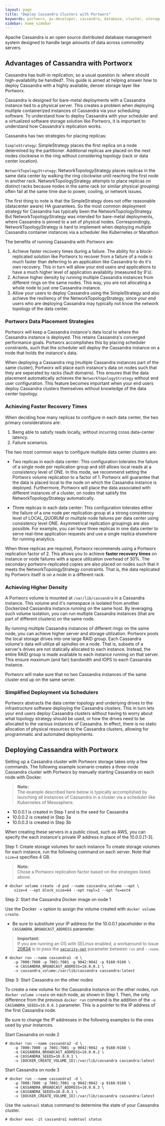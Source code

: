 ```yaml
---
layout: page
title: "Deploy Cassandra Clusters with Portworx"
keywords: portworx, px-developer, cassandra, database, cluster, storage
sidebar: home_sidebar
---
```

Apache Cassandra is an open source distributed database management system designed to handle large amounts of data across commodity servers.

## Advantages of Cassandra with Portworx
Cassandra has built-in replication, so a usual question is: where should high-availability be handled?.  This guide is aimed at helping answer how to deploy Cassandra with a highly available, denser storage layer like Portworx.

Cassandra is designed for bare-metal deployments with a Cassandra instance tied to a physical server.  This creates a problem when deploying multiple containerized instances of Cassandra via your scheduling software.  To understand how to deploy Cassandra with your scheduler and a virtualized software storage solution like Portworx, it is important to understand how Cassandra's replication works.

Cassandra has two strategies for placing replicas: 

`SimpleStrategy`: 
SimpleStrategy places the first replica on a node determined by the partitioner.  Additional replicas are placed on the next nodes clockwise in the ring without considering topology (rack or data center location).

`NetworkTopologyStrategy`:
NetworkTopologyStrategy places replicas in the same data center by walking the ring clockwise until reaching the first node in another rack.  NetworkTopologyStrategy attempts to place replicas on distinct racks because nodes in the same rack (or similar physical grouping) often fail at the same time due to power, cooling, or network issues.

The first thing to note is that the SimpleStrategy does not offer reasonable (datacenter aware) HA guarantees.  So the most common deployment strategy for Cassandra has typically been the NetworkTopologyStrategy.  But NetworkTopologyStrategy was intended for bare-metal deployments, where Cassandra is pinned to a set of physical nodes.  Correspondingly, NetworkTopologyStrategy is hard to implement when deploying multiple Cassandra container instances via a scheduler like Kubernetes or Marathon

The benefits of running Cassandra with Portworx are:

1. Achieve faster recovery times during a failure.  The ability for a block-replicated solution like Portworx to recover from a failure of a node is much faster than deferring to an application like Cassandra to do it's own recovery.  This in turn will allow your end users and applications to have a much higher level of application availablity (measured by 9's).
1. Achieve higher density by running multiple Cassandra instances from different rings on the same nodes.  This way, you are not allocating a whole node to just one Cassandra instance.
2. Allow your users to deploy Cassandra using the SimpleStrategy and also achieve the resiliency of the NetworkTopologyStrategy, since your end users who are deploying Cassandra may typically not know the network topology of the data center.

### Portworx Data Placement Strategies
Portworx will keep a Cassandra instance's data local to where the Cassandra instance is deployed.  This retains Cassandra's converged performance goals.  Portworx accomplishes this by placing scheduler constraints, such that the scheduler will deploy the Cassandra instance on a node that holds the instance's data.

When deploying a Cassandra ring (multiple Cassandra instances part of the same cluster), Portworx will place each instance's data on nodes such that they are seperated by racks (fault domains).  This ensures that the data placement automatically achieves the `NetworkTopologyStrategy` without end user configuration.  This feature becomes important when your end users deploy Cassandra clusters themselves without knowledge of the data center topology.

### Achieving Faster Recovery Times
When deciding how many replicas to configure in each data center, the two primary considerations are:
1. Being able to satisfy reads locally, without incurring cross data-center latency.
2. Failure scenarios.

The two most common ways to configure multiple data center clusters are:

* Two replicas in each data center: This configuration tolerates the failure of a single node per replication group and still allows local reads at a consistency level of ONE.  In this mode, we recommend setting the Portworx volume replication to a factor of 1.  Portworx will guarantee that the data is placed local to the node on which the Cassandra instance is deployed.  Furthermore, Portworx will place the data associated with different instances of a cluster, on nodes that satisfy the NetworkTopologyStrategy automatically.

* Three replicas in each data center: This configuration tolerates either the failure of a one node per replication group at a strong consistency level of LOCAL_QUORUM or multiple node failures per data center using consistency level ONE.
Asymmetrical replication groupings are also possible. For example, you can have three replicas in one data center to serve real-time application requests and use a single replica elsewhere for running analytics.

When three replicas are required, Portworx recommends using a Portworx replication factor of 2.  This allows you to achieve **faster recovery times** on instance or node failures with a space utilization overhead of 30%.  The secondary portworx-replicated copies are also placed on nodes such that it meets the NetworkTopologyStrategy constraints.  That is, the data replicated by Portworx itself is on a node in a different rack.

### Achieving Higher Density
A Portworx volume is mounted at `/var/lib/cassandra` in a Cassandra instance.  This volume and it's namespace is isolated from another Dockerized Cassandra instance running on the same host.  By leveraging such volume isolation, you can run multiple Cassandra instances (that are part of different clusters) on the same node.

By running multiple Cassandra instances of different rings on the same node, you can achieve higher server and storage utilization.  Portworx pools the local storage drives into one large RAID group.  Each Cassandra volume's data will utilize all spindles on a node.  That is, subsets of a server's drives are not statically allocated to each instance.  Instead, the entire RAID group is made available to each instance running on that server.  This ensure maximum (and fair) bandwidth and IOPS to each Cassandra instance.

Portworx will make sure that no two Cassandra instances of the same cluster end up on the same server.

### Simplified Deployment via Schedulers
Portworx abstracts the data center topology and underlying drives to the infrastructure software deploying the Cassandra clusters.  This in turn lets your end users deploy Cassandra clusters without having to worry about what topology strategy should be used, or how the drives need to be allocated to the various instances of Cassandra.  In effect, there is no static allocation of physical resources to the Cassandra clusters, allowing for programmatic and automated deployments.

## Deploying Cassandra with Portworx
Setting up a Cassandra cluster with Portworx storage takes only a few commands.  The following example scenario creates a three-node Cassandra cluster with Portworx by manually starting Cassandra on each node with Docker.

>**Note:**<br/>The example described here below is typically accomplished by launching all instances of Cassandra in a cluster via a scheduler like Kubernetes of Mesosphere.

* 10.0.0.1 is created in Step 1 and is the seed for Cassandra
* 10.0.0.2 is created in Step 3a
* 10.0.0.3 is created in Step 3b

When creating these servers in a public cloud, such as AWS, you can specify the each instance's private IP address in place of the 10.0.0.[1-3].

Step 1: Create storage volumes for each instance
To create storage volumes for each instance, run the following command on each server.  Note that `size=4` specifies 4 GB.

>**Note:**<br/>Chose a Portworx replication factor based on the strategies listed above.

```
# docker volume create -d pxd --name cassandra_volume --opt \
    size=4 --opt block_size=64 --opt repl=2 --opt fs=ext4
```

Step 2: Start the Cassandra Docker image on node 1

Use the Docker `-v` option to assign the volume created with `docker volume create`.

* Be sure to substitute your IP address for the 10.0.0.1 placeholder in the `CASSANDRA_BROADCAST_ADDRESS` parameter.

>**Important:**<br/>If you are running an OS with SELinux enabled, a workaround to issue [20834](https://github.com/docker/docker/pull/20834) is to pass the [`security-opt`](troubleshooting.html) parameter between `run` and `--name`.

```
# docker run --name cassandra1 -d \
    -p 7000:7000 -p 7001:7001 -p 9042:9042 -p 9160:9160 \
    -e CASSANDRA_BROADCAST_ADDRESS=10.0.0.1 \
    -v cassandra_volume:/var/lib/cassandra cassandra:latest
```

Step 3: Start Cassandra on the other nodes

To create a new volume for the Cassandra instance on the other nodes, run `docker volume create` on each node, as shown in Step 1. Then, the only difference from the previous `docker run` command is the addition of the `-e CASSANDRA_SEEDS=10.0.0.1` parameter. This is a pointer to the IP address of the first Cassandra node.  

Be sure to change the IP addresses in the following examples to the ones used by your instances.

Start Cassandra on node 2

```
# docker run --name cassandra2 -d \
    -p 7000:7000 -p 7001:7001 -p 9042:9042 -p 9160:9160 \
    -e CASSANDRA_BROADCAST_ADDRESS=10.0.0.2 \
    -e CASSANDRA_SEEDS=10.0.0.1 \
    -v [DOCKER_CREATE_VOLUME_ID]:/var/lib/cassandra cassandra:latest
```

Start Cassandra on node 3

```
# docker run --name cassandra3 -d \
    -p 7000:7000 -p 7001:7001 -p 9042:9042 -p 9160:9160 \
    -e CASSANDRA_BROADCAST_ADDRESS=10.0.0.3 \
    -e CASSANDRA_SEEDS=10.0.0.1 \
    -v [DOCKER_CREATE_VOLUME_ID]:/var/lib/cassandra cassandra:latest
```

Use the `nodetool` status command to determine the state of your Cassandra cluster.

```
# docker exec -it cassandra1 nodetool status
```
